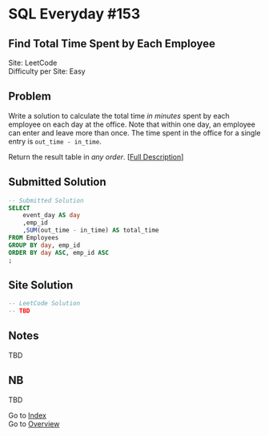 # SQL Everyday \#153

## Find Total Time Spent by Each Employee

Site: LeetCode\
Difficulty per Site: Easy

## Problem

Write a solution to calculate the total time *in minutes* spent by each employee on each day at the office. Note that within one day, an employee can enter and leave more than once. The time spent in the office for a single entry is `out_time - in_time`.

Return the result table in *any order*. [[Full Description](https://leetcode.com/problems/find-total-time-spent-by-each-employee/description/)]

## Submitted Solution

```sql
-- Submitted Solution
SELECT
    event_day AS day
    ,emp_id
    ,SUM(out_time - in_time) AS total_time
FROM Employees
GROUP BY day, emp_id
ORDER BY day ASC, emp_id ASC
;
```

## Site Solution

```sql
-- LeetCode Solution 
-- TBD
```

## Notes

TBD

## NB

TBD

Go to [Index](../?tab=readme-ov-file#index)\
Go to [Overview](../?tab=readme-ov-file)
